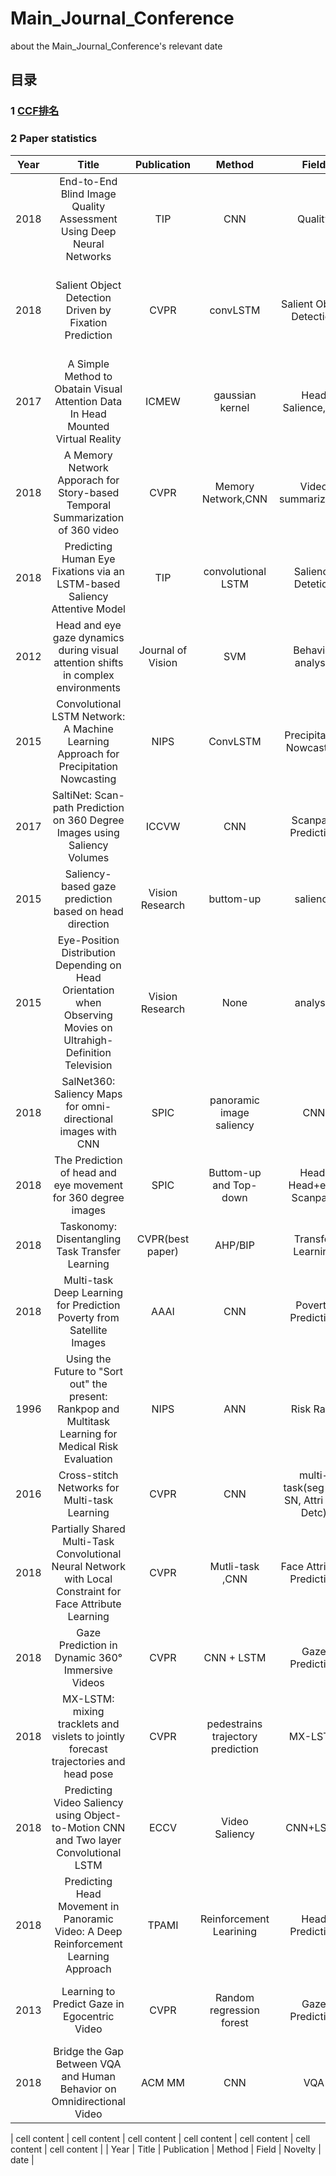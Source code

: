 # Main_Journal_Conference
about the Main_Journal_Conference's relevant date


## 目录

### 1 [CCF排名](http://www.ccf.org.cn/xspj/jsjtxxydmt/)

### 2 Paper statistics
| Year  | Title | Publication | Method | Field | Novelty | date |
| :---:  | :---:  | :---:  | :---:  |:---:  | :---:  | :---:  |
| 2018  | End-to-End Blind Image Quality Assessment Using Deep Neural Networks  | TIP  | CNN  | Quality  | 1 Multi-task; 2 GDN loss | 01.01  |
| 2018  | Salient Object Detection Driven by Fixation Prediction | CVPR  | convLSTM  | Salient Object Detection | 1 Detect salient object from fixation maps; 2 Aggregating CNN and convLSTM feature from top to down | 07.08-1 |
| 2017 | A Simple Method to Obatain Visual Attention Data In Head Mounted Virtual Reality | ICMEW  | gaussian kernel | Head Salience,360  | 1 angular velocity constraction; 2 Modified Gaussian kernel in equirectangular | 07.08-2 |
| 2018  | A Memory Network Apporach for Story-based Temporal Summarization of 360 video  | CVPR | Memory Network,CNN  | Video summarization  | 1 Memory Network; 2 Past memory and future memory | 07.09-1 |
| 2018  | Predicting Human Eye Fixations via an LSTM-based Saliency Attentive Model | TIP  | convolutional LSTM | Saliency Detetion | 1 Attentive convLSTM; 2 Learned prior; 3 Dilated CNN; 4 Multi Loss | 07.09-2 |
| 2012  | Head and eye gaze dynamics during visual attention shifts in complex environments  | Journal of Vision  | SVM  | Behavior analysis | Head prior to Eye in different conditions | 07.10-1 |
| 2015 | Convolutional LSTM Network: A Machine Learning Approach for Precipitation Nowcasting  | NIPS  | ConvLSTM | Precipitation Nowcasting | ConvLSTM(creator) | 07.12-1 |
| 2017  | SaltiNet: Scan-path Prediction on 360 Degree Images using Saliency Volumes  | ICCVW  | CNN  | Scanpath Prediction | 1 Pretrain on multi datasets; 2 valid sampling strategy | 07.12-2 |
| 2015  | Saliency-based gaze prediction based on head direction | Vision Research | buttom-up | saliency | 1 head-eye coordination analysis; 2 combined model | 07.13-1 |
| 2015  | Eye-Position Distribution Depending on Head Orientation when Observing Movies on Ultrahigh-Definition Television | Vision Research | None | analysis | 1 head-eye coordination analysis; 2 T-test | 07.13-2 |
| 2018  | SalNet360: Saliency Maps for omni-directional images with CNN  | SPIC | panoramic image saliency | CNN | 1 use undistored patches; 2 combine sperical coordinates | 0714-2 |
| 2018  | The Prediction of head and eye movement for 360 degree images | SPIC | Buttom-up and Top-down | Head, Head+eye, Scanpath | 1 multi-plane projection; 2 combine multi-features | 0714-3 |
| 2018  | Taskonomy: Disentangling Task Transfer Learning | CVPR(best paper) | AHP/BIP  | Transfer Learning | 1 pairwise tournament matrix; 2 AHP/BIP | 0718-1 |
| 2018 | Multi-task Deep Learning for Prediction Poverty from Satellite Images | AAAI | CNN | Poverty Prediction | 1 Two step approach; 2 multi-taskl; 3 simple precdiction distribution | 0718-2 |
| 1996 | Using the Future to "Sort out" the present: Rankpop and Multitask Learning for Medical Risk Evaluation | NIPS  | ANN  | Risk Rank | 1 Learning to rank without learning to predict mortality; 2 Learning from the Future with multitask Learning | 0720-1 |
| 2016 | Cross-stitch Networks for Multi-task Learning | CVPR | CNN  | multi-task(seg and SN, Attri and Detc) | Multi-task Cross-Stitch | 0722-1 |
| 2018 | Partially Shared Multi-Task Convolutional Neural Network with Local Constraint for Face Attribute Learning | CVPR | Mutli-task ,CNN | Face Attribute Prediction | 1 Partially shared Mutli-task CNN; 2 Local constraint | 0722-1 |
| 2018  | Gaze Prediction in Dynamic 360° Immersive Videos | CVPR | CNN + LSTM | Gaze Prediction | 1 Saliency Encode + Trajectory Encode; 2 Displacement Prediction | 0722-2 |
| 2018 | MX-LSTM: mixing tracklets and vislets to jointly forecast trajectories and head pose | CVPR | pedestrains trajectory prediction | MX-LSTM | multi-task: trajectory and head poses | 0723-1 |
| 2018 | Predicting Video Saliency using Object-to-Motion CNN and Two layer Convolutional LSTM | ECCV | Video Saliency | CNN+LSTM | 1 OM-CNN(object subnets: Yolo based; Motion subnet: FlowNet based); 2 2C LSTM, Bayesian dropout  | 0725-1 |
| 2018 | Predicting Head Movement in Panoramic Video: A Deep Reinforcement Learning Approach | TPAMI | Reinforcement Learining | Head Prediction | Reinforcement Learning | 0731-1 |
| 2013 | Learning to Predict Gaze in Egocentric Video | CVPR | Random regression forest | Gaze Prediction | combine Head and Hand coordinate(use these features as input) | 0806-1 |
| 2018  | Bridge the Gap Between VQA and Human Behavior on Omnidirectional Video  | ACM MM |CNN  | VQA | Incorporate HM and EM | 0810-1 |


| cell content  | cell content  | cell content  | cell content  | cell content | cell content | cell content |
| Year  | Title | Publication | Method | Field | Novelty | date |

